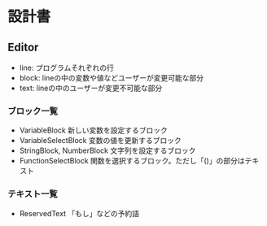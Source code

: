 # 設計書
## Editor
- line: プログラムそれぞれの行
- block: lineの中の変数や値などユーザーが変更可能な部分
- text: lineの中のユーザーが変更不可能な部分
### ブロック一覧
- VariableBlock
    新しい変数を設定するブロック
- VariableSelectBlock
    変数の値を更新するブロック
- StringBlock, NumberBlock
    文字列を設定するブロック
- FunctionSelectBlock
    関数を選択するブロック。ただし「()」の部分はテキスト
### テキスト一覧
- ReservedText
    「もし」などの予約語